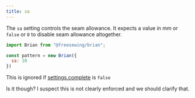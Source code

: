 ```yaml
--- 
title: sa
---
```


The `sa` setting controls the seam allowance. It expects a value in mm
or `false` or `0` to disable seam allowance altogether.

```js
import Brian from "@freesewing/brian";

const pattern = new Brian({
  sa: 10
})
```

<Note>

This is ignored if [settings.complete](#complete) is `false`

<Comment by="joost">
Is it though?
I suspect this is not clearly enforced and we should clarify that.
</Comment>

</Note>
